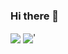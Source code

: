 ### Hi there 👋

<!--
**Peasniped/Peasniped** is a ✨ _special_ ✨ repository because its `README.md` (this file) appears on your GitHub profile.

Here are some ideas to get you started:

- 🔭 I’m currently working on ...
- 🌱 I’m currently learning ...
- 👯 I’m looking to collaborate on ...
- 🤔 I’m looking for help with ...
- 💬 Ask me about ...
- 📫 How to reach me: ...
- 😄 Pronouns: ...
- ⚡ Fun fact: ...
-->

<img align="center" src="https://github-readme-stats.vercel.app/api?username=peasniped&count_private=true&include_all_commits=true&show_icons=true&theme=nord&border_radius=20&text_bold=true&line_height=30&card_width=500" />
<img align="center" src="https://github-readme-stats.vercel.app/api/top-langs/?username=peasniped&count_private=true&include_all_commits=true&show_icons=true&layout=compact&border_radius=20&theme=nord&card_width=500" />'
